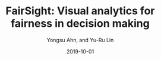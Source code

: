 ---
title: "FairSight: Visual analytics for fairness in decision making"
collection: publications
permalink: /publication/p3-tvcg-2019-fairsight
date: 2019-10-01
venue: 'TVCG 2019'
author: 'Yongsu Ahn, and Yu-Ru Lin'
paperurl: 'https://ieeexplore.ieee.org/stamp/stamp.jsp?arnumber=8805420'
citation: 'Your Name, You. (2015). &quot;Paper Title Number 3.&quot; <i>Journal 1</i>. 1(3).'
---